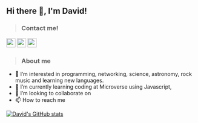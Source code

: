 ## Hi there 👋, I'm David!

> ### Contact me!

<a href="https://www.linkedin.com/in/d-vergaray/"><img src="https://cdn2.iconfinder.com/data/icons/social-media-2285/512/1_Linkedin_unofficial_colored_svg-1024.png"  width="24px" /></a> <a href="https://twitter.com/Daivhy"><img src="https://cdn2.iconfinder.com/data/icons/social-media-2285/512/1_Twitter3_colored_svg-1024.png" width="24px" /></a> <a href="https://www.facebook.com/david.vergaray/"><img src="https://cdn1.iconfinder.com/data/icons/social-media-2285/512/Colored_Facebook3_svg-1024.png" width="24px" /></a>





> ### About me

- 👀 I’m interested in programming, networking, science, astronomy, rock music and learning new languages.
- 🌱 I’m currently learning coding at Microverse using Javascript, 
- 💞️ I’m looking to collaborate on 
- 📫 How to reach me 


[![David's GitHub stats](https://github-readme-stats.vercel.app/api?username=Yothu&count_private=true&show_icons=true&theme=cobalt)](https://github.com/Yothu/github-readme-stats)

<!--
**Yothu/Yothu** is a ✨ _special_ ✨ repository because its `README.md` (this file) appears on your GitHub profile.

Here are some ideas to get you started:

- 🔭 I’m currently working on ...
- 🌱 I’m currently learning ...
- 👯 I’m looking to collaborate on ...
- 🤔 I’m looking for help with ...
- 💬 Ask me about ...
- 📫 How to reach me: ...
- 😄 Pronouns: ...
- ⚡ Fun fact: ...
-->
